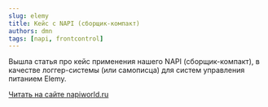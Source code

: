```yaml
---
slug: elemy
title: Кейс с NAPI (сборщик-компакт)
authors: dmn
tags: [napi, frontcontrol]
---
```


Вышла статья про кейс применения нашего NAPI (сборщик-компакт), в качестве логгер-системы (или  самописца) для систем управления питанием Elemy.

[Читать на сайте napiworld.ru](https://napiworld.ru/blog/dmn-elemy/)

<!--truncate-->
